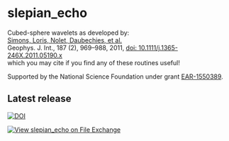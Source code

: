 # slepian_echo
Cubed-sphere wavelets as developed by:<br>
<a href="http://geoweb.princeton.edu/people/simons/Simons+2011-GJI.html">Simons, Loris, Nolet, Daubechies, et al.</a><br>
Geophys. J. Int., 187 (2), 969–988, 2011, <a href="10.1111/j.1365-246X.2011.05190.x">doi: 10.1111/j.1365-246X.2011.05190.x</a><br>
which you may cite if you find any of these routines useful! 

Supported by the National Science Foundation under grant <a href="https://www.nsf.gov/awardsearch/showAward?AWD_ID=1550389">EAR-1550389</a>.

## Latest release
[![DOI](https://zenodo.org/badge/6548/csdms-contrib/slepian_echo.svg)](https://zenodo.org/badge/latestdoi/6548/csdms-contrib/slepian_echo)

[![View slepian_echo on File Exchange](https://www.mathworks.com/matlabcentral/images/matlab-file-exchange.svg)](https://www.mathworks.com/matlabcentral/fileexchange/71419-slepian_echo)
